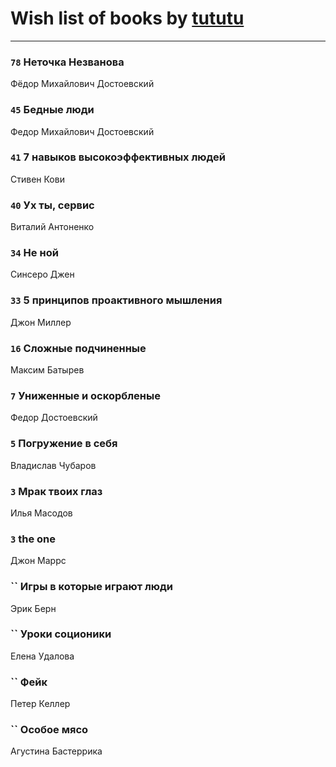 # Wish list of books by [tututu](http://vk.com/id135685382)
---

### `78` Неточка Незванова
Фёдор Михайлович Достоевский

### `45` Бедные люди
Федор Михайлович Достоевский

### `41` 7 навыков высокоэффективных людей
Стивен Кови

### `40` Ух ты, сервис
Виталий Антоненко

### `34` Не ной
Синсеро Джен

### `33` 5 принципов проактивного мышления
Джон Миллер

### `16` Сложные подчиненные
Максим Батырев

### `7` Униженные и оскорбленые
Федор Достоевский

### `5` Погружение в себя
Владислав Чубаров

### `3` Мрак твоих глаз
Илья Масодов

### `3` the one
Джон Маррс

### `` Игры в которые играют люди
Эрик Берн

### `` Уроки соционики
Елена Удалова

### `` Фейк
Петер Келлер

### `` Особое мясо
Агустина Бастеррика

